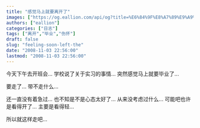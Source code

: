 ```yaml
---
title: "感觉马上就要离开了"
images: ["https://og.eallion.com/api/og?title=%E6%84%9F%E8%A7%89%E9%A9%AC%E4%B8%8A%E5%B0%B1%E8%A6%81%E7%A6%BB%E5%BC%80%E4%BA%86"]
authors: ["eallion"]
categories: ["日志"]
tags: ["离开","毕业","伤怀"]
draft: false
slug: "feeling-soon-left-the"
date: "2008-11-03 22:56:00"
lastmod: "2008-11-03 22:56:00"
---
```


今天下午去开班会...
学校说了关于实习的事情...
突然感觉马上就要毕业了...

要走了...
带不走什么...

还一直没有着急过...
也不知是不是心态太好了...
从来没考虑过什么...
可能吧也许是看得开了...
主要是看得轻...

所以就这样走吧...
